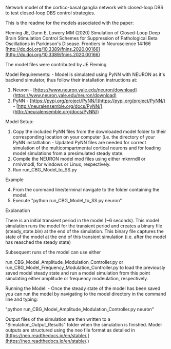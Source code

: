 Network model of the cortico-basal ganglia network with closed-loop DBS to test closed-loop DBS control strategies.

This is the readme for the models associated with the paper:

Fleming JE, Dunn E, Lowery MM (2020) Simulation of Closed-Loop Deep Brain Stimulation Control Schemes for Suppression of
Pathological Beta Oscillations in Parkinson's Disease. Frontiers in Neuroscience 14:166
[http://dx.doi.org/10.3389/fnins.2020.00166](http://dx.doi.org/10.3389/fnins.2020.00166)

The model files were contributed by JE Fleming

Model Requirements: - Model is simulated using PyNN with NEURON as it's backend simulator, thus follow their
installation instructions at:

1. Neuron - [https://www.neuron.yale.edu/neuron/download](https://www.neuron.yale.edu/neuron/download)
2. PyNN - [https://pypi.org/project/PyNN/](https://pypi.org/project/PyNN/) -
[http://neuralensemble.org/docs/PyNN/](http://neuralensemble.org/docs/PyNN/)

Model Setup:

1. Copy the included PyNN files from the downloaded model folder to their corresponding location on your computer (i.e.
the directory of your PyNN instatllation - Updated PyNN files are needed for correct simulation of the
multicompartmental cortical neurons and for loading model simulations from a presimulated steady state.
2. Compile the NEURON model mod files using either mknrndll or nrnivmodl, for windows or Linux, respectively.
3. Run run\_CBG\_Model\_to\_SS.py

Example

4. From the command line/terminal navigate to the folder containing the model.
5. Execute "python run\_CBG\_Model\_to\_SS.py neuron"

Explanation


There is an initial transient period in the model (~6 seconds). This model simulation runs the model for the transient
period and creates a binary file (steady\_state.bin) at the end of the simulation. This binary file captures the state
of the model at the end of this transient simulation (i.e. after the model has reasched the steady state)

Subsequent runs of the model can use either

run\_CBG\_Model\_Amplitude\_Modulation\_Controller.py or run\_CBG\_Model\_Frequency\_Modulation\_Controller.py to load
the previously saved model steady state and run a model simulation from this point simulating either amplitude or
frequency modeulation, respectively.

Running the Model: - Once the steady state of the model has been saved you can run the model by navigating to the model
directory in the command line and typing:

"python run\_CBG\_Model\_Amplitude\_Modulation\_Controller.py neuron"

Output files of the simulation are then written to a "Simulation\_Output\_Results" folder when the simulation is
finished. Model outputs are structured using the neo file format as detailed in
[https://neo.readthedocs.io/en/stable/.](https://neo.readthedocs.io/en/stable/.)
